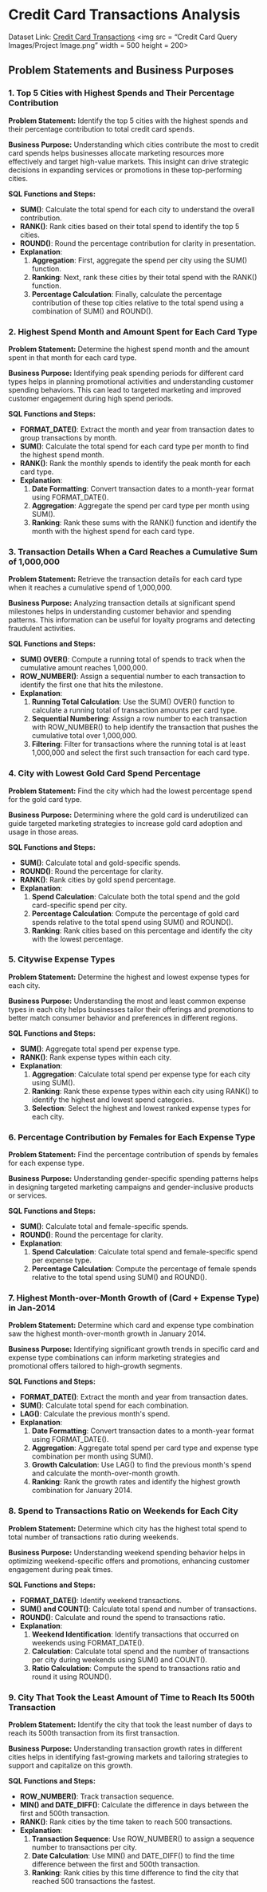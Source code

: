 # Credit Card Transactions Analysis

Dataset Link: [Credit Card Transactions](https://lnkd.in/d6ZTY2fQ)
<img src = “Credit Card Query Images/Project Image.png” width = 500 height = 200>

## Problem Statements and Business Purposes

### 1. Top 5 Cities with Highest Spends and Their Percentage Contribution

**Problem Statement:**
Identify the top 5 cities with the highest spends and their percentage contribution to total credit card spends.

**Business Purpose:**
Understanding which cities contribute the most to credit card spends helps businesses allocate marketing resources more effectively and target high-value markets. This insight can drive strategic decisions in expanding services or promotions in these top-performing cities.

**SQL Functions and Steps:**
- **SUM()**: Calculate the total spend for each city to understand the overall contribution.
- **RANK()**: Rank cities based on their total spend to identify the top 5 cities.
- **ROUND()**: Round the percentage contribution for clarity in presentation.
- **Explanation**: 
  1. **Aggregation**: First, aggregate the spend per city using the SUM() function.
  2. **Ranking**: Next, rank these cities by their total spend with the RANK() function.
  3. **Percentage Calculation**: Finally, calculate the percentage contribution of these top cities relative to the total spend using a combination of SUM() and ROUND().

### 2. Highest Spend Month and Amount Spent for Each Card Type

**Problem Statement:**
Determine the highest spend month and the amount spent in that month for each card type.

**Business Purpose:**
Identifying peak spending periods for different card types helps in planning promotional activities and understanding customer spending behaviors. This can lead to targeted marketing and improved customer engagement during high spend periods.

**SQL Functions and Steps:**
- **FORMAT_DATE()**: Extract the month and year from transaction dates to group transactions by month.
- **SUM()**: Calculate the total spend for each card type per month to find the highest spend month.
- **RANK()**: Rank the monthly spends to identify the peak month for each card type.
- **Explanation**:
  1. **Date Formatting**: Convert transaction dates to a month-year format using FORMAT_DATE().
  2. **Aggregation**: Aggregate the spend per card type per month using SUM().
  3. **Ranking**: Rank these sums with the RANK() function and identify the month with the highest spend for each card type.

### 3. Transaction Details When a Card Reaches a Cumulative Sum of 1,000,000

**Problem Statement:**
Retrieve the transaction details for each card type when it reaches a cumulative spend of 1,000,000.

**Business Purpose:**
Analyzing transaction details at significant spend milestones helps in understanding customer behavior and spending patterns. This information can be useful for loyalty programs and detecting fraudulent activities.

**SQL Functions and Steps:**
- **SUM() OVER()**: Compute a running total of spends to track when the cumulative amount reaches 1,000,000.
- **ROW_NUMBER()**: Assign a sequential number to each transaction to identify the first one that hits the milestone.
- **Explanation**:
  1. **Running Total Calculation**: Use the SUM() OVER() function to calculate a running total of transaction amounts per card type.
  2. **Sequential Numbering**: Assign a row number to each transaction with ROW_NUMBER() to help identify the transaction that pushes the cumulative total over 1,000,000.
  3. **Filtering**: Filter for transactions where the running total is at least 1,000,000 and select the first such transaction for each card type.

### 4. City with Lowest Gold Card Spend Percentage

**Problem Statement:**
Find the city which had the lowest percentage spend for the gold card type.

**Business Purpose:**
Determining where the gold card is underutilized can guide targeted marketing strategies to increase gold card adoption and usage in those areas.

**SQL Functions and Steps:**
- **SUM()**: Calculate total and gold-specific spends.
- **ROUND()**: Round the percentage for clarity.
- **RANK()**: Rank cities by gold spend percentage.
- **Explanation**:
  1. **Spend Calculation**: Calculate both the total spend and the gold card-specific spend per city.
  2. **Percentage Calculation**: Compute the percentage of gold card spends relative to the total spend using SUM() and ROUND().
  3. **Ranking**: Rank cities based on this percentage and identify the city with the lowest percentage.

### 5. Citywise Expense Types

**Problem Statement:**
Determine the highest and lowest expense types for each city.

**Business Purpose:**
Understanding the most and least common expense types in each city helps businesses tailor their offerings and promotions to better match consumer behavior and preferences in different regions.

**SQL Functions and Steps:**
- **SUM()**: Aggregate total spend per expense type.
- **RANK()**: Rank expense types within each city.
- **Explanation**:
  1. **Aggregation**: Calculate total spend per expense type for each city using SUM().
  2. **Ranking**: Rank these expense types within each city using RANK() to identify the highest and lowest spend categories.
  3. **Selection**: Select the highest and lowest ranked expense types for each city.

### 6. Percentage Contribution by Females for Each Expense Type

**Problem Statement:**
Find the percentage contribution of spends by females for each expense type.

**Business Purpose:**
Understanding gender-specific spending patterns helps in designing targeted marketing campaigns and gender-inclusive products or services.

**SQL Functions and Steps:**
- **SUM()**: Calculate total and female-specific spends.
- **ROUND()**: Round the percentage for clarity.
- **Explanation**:
  1. **Spend Calculation**: Calculate total spend and female-specific spend per expense type.
  2. **Percentage Calculation**: Compute the percentage of female spends relative to the total spend using SUM() and ROUND().

### 7. Highest Month-over-Month Growth of (Card + Expense Type) in Jan-2014

**Problem Statement:**
Determine which card and expense type combination saw the highest month-over-month growth in January 2014.

**Business Purpose:**
Identifying significant growth trends in specific card and expense type combinations can inform marketing strategies and promotional offers tailored to high-growth segments.

**SQL Functions and Steps:**
- **FORMAT_DATE()**: Extract the month and year from transaction dates.
- **SUM()**: Calculate total spend for each combination.
- **LAG()**: Calculate the previous month's spend.
- **Explanation**:
  1. **Date Formatting**: Convert transaction dates to a month-year format using FORMAT_DATE().
  2. **Aggregation**: Aggregate total spend per card type and expense type combination per month using SUM().
  3. **Growth Calculation**: Use LAG() to find the previous month's spend and calculate the month-over-month growth.
  4. **Ranking**: Rank the growth rates and identify the highest growth combination for January 2014.

### 8. Spend to Transactions Ratio on Weekends for Each City

**Problem Statement:**
Determine which city has the highest total spend to total number of transactions ratio during weekends.

**Business Purpose:**
Understanding weekend spending behavior helps in optimizing weekend-specific offers and promotions, enhancing customer engagement during peak times.

**SQL Functions and Steps:**
- **FORMAT_DATE()**: Identify weekend transactions.
- **SUM() and COUNT()**: Calculate total spend and number of transactions.
- **ROUND()**: Calculate and round the spend to transactions ratio.
- **Explanation**:
  1. **Weekend Identification**: Identify transactions that occurred on weekends using FORMAT_DATE().
  2. **Calculation**: Calculate total spend and the number of transactions per city during weekends using SUM() and COUNT().
  3. **Ratio Calculation**: Compute the spend to transactions ratio and round it using ROUND().

### 9. City That Took the Least Amount of Time to Reach Its 500th Transaction

**Problem Statement:**
Identify the city that took the least number of days to reach its 500th transaction from its first transaction.

**Business Purpose:**
Understanding transaction growth rates in different cities helps in identifying fast-growing markets and tailoring strategies to support and capitalize on this growth.

**SQL Functions and Steps:**
- **ROW_NUMBER()**: Track transaction sequence.
- **MIN() and DATE_DIFF()**: Calculate the difference in days between the first and 500th transaction.
- **RANK()**: Rank cities by the time taken to reach 500 transactions.
- **Explanation**:
  1. **Transaction Sequence**: Use ROW_NUMBER() to assign a sequence number to transactions per city.
  2. **Date Calculation**: Use MIN() and DATE_DIFF() to find the time difference between the first and 500th transaction.
  3. **Ranking**: Rank cities by this time difference to find the city that reached 500 transactions the fastest.
